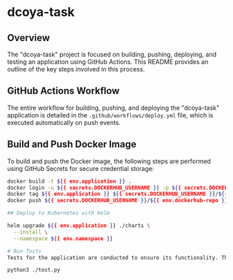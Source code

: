 # dcoya-task

## Overview

The "dcoya-task" project is focused on building, pushing, deploying, and testing an application using GitHub Actions. This README provides an outline of the key steps involved in this process.

## GitHub Actions Workflow

The entire workflow for building, pushing, and deploying the "dcoya-task" application is detailed in the `.github/workflows/deploy.yml` file, which is executed automatically on push events.

## Build and Push Docker Image

To build and push the Docker image, the following steps are performed using GitHub Secrets for secure credential storage:

```bash
docker build -t ${{ env.application }} .
docker login -u ${{ secrets.DOCKERHUB_USERNAME }} -p ${{ secrets.DOCKERHUB_PASSWORD }}
docker tag ${{ env.application }} ${{ secrets.DOCKERHUB_USERNAME }}/${{ env.dockerhub-repo }}:latest
docker push ${{ secrets.DOCKERHUB_USERNAME }}/${{ env.dockerhub-repo }}:latest

## Deploy to Kubernetes with Helm

helm upgrade ${{ env.application }} ./charts \
  --install \
  --namespace ${{ env.namespace }}

# Run Tests
Tests for the application are conducted to ensure its functionality. The test script retrieves the website output, filters the date, and compares it with the current date using Python:

python3 ./test.py
